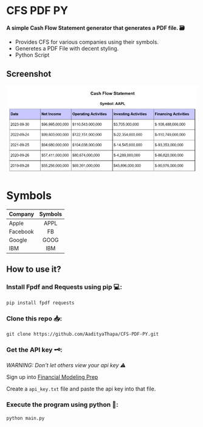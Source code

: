 # CFS PDF PY
**A simple Cash Flow Statement generator that generates a PDF file. 🗃️**
- Provides CFS for various companies using their symbols.
- Generetes a PDF File with decent styling.
- Python Script



## Screenshot
![Screenshot](https://github.com/AadityaThapa/CFS-PDF-PY/blob/main/Screenshot.png)

# Symbols
| Company       | Symbols       | 
| ------------- |:-------------:| 
| Apple         | APPL          | 
| Facebook      | FB            | 
| Google        | GOOG          |
| IBM           | IBM           |

## How to use it?

### Install Fpdf and Requests using pip 💻:
```
pip install fpdf requests
```

### Clone this repo 📥:
```
git clone https://github.com/AadityaThapa/CFS-PDF-PY.git
```
### Get the API key 🗝️:
*WARNING: Don't let others view your api key ⚠️*

Sign up into [Financial Modeling Prep](https://site.financialmodelingprep.com/)

Create a `api_key.txt` file and paste the api key into that file.

### Execute the program using python 🐍:
```
python main.py
```
